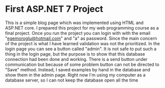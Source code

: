 # First ASP.NET 7 Project

This is a simple blog page which was implemented using HTML and ASP.NET core. I prepared this project for my web programming course as a final project.
Once you run the project you can login with with the email "egemoroglu@hotmail.com" and "a" as password. Since the main concern of the project is what I have learned validation was not the prioritized. In the login page you can see a button called "admin". It is not safe to put such a thing in the login page, but the purpose is to show that this database connection had been done and working. There is a send button under communication but because of some problem button can not be directed to "Save" method. Instead, I saved examples by hand in the database and show them in the admin page. Right now I'm using my computer as a database server, so I can not keep the database open all the time
